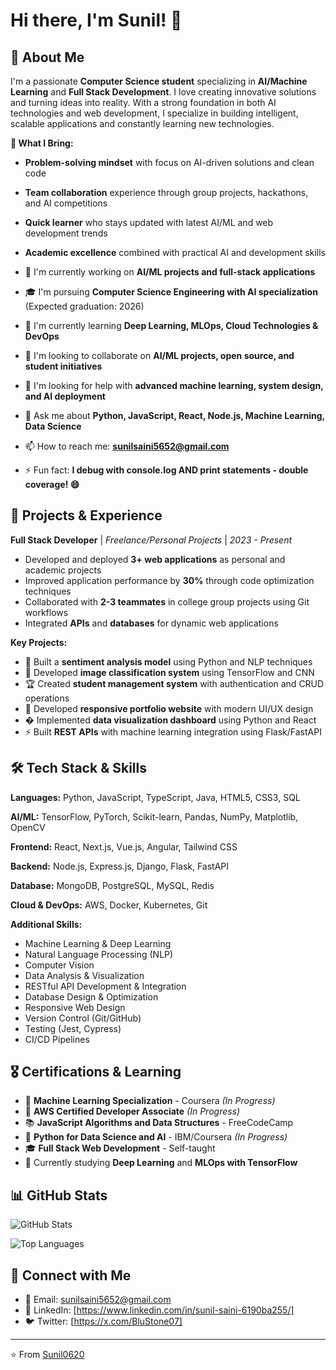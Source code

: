 # Hi there, I'm Sunil! 👋

## 🚀 About Me

I'm a passionate **Computer Science student** specializing in **AI/Machine Learning** and **Full Stack Development**. I love creating innovative solutions and turning ideas into reality. With a strong foundation in both AI technologies and web development, I specialize in building intelligent, scalable applications and constantly learning new technologies.

**🎯 What I Bring:**
- **Problem-solving mindset** with focus on AI-driven solutions and clean code
- **Team collaboration** experience through group projects, hackathons, and AI competitions
- **Quick learner** who stays updated with latest AI/ML and web development trends
- **Academic excellence** combined with practical AI and development skills

- 🔭 I'm currently working on **AI/ML projects and full-stack applications**
- 🎓 I'm pursuing **Computer Science Engineering with AI specialization** (Expected graduation: 2026)
- 🌱 I'm currently learning **Deep Learning, MLOps, Cloud Technologies & DevOps**
- 👯 I'm looking to collaborate on **AI/ML projects, open source, and student initiatives**
- 🤔 I'm looking for help with **advanced machine learning, system design, and AI deployment**
- 💬 Ask me about **Python, JavaScript, React, Node.js, Machine Learning, Data Science**
- 📫 How to reach me: **[sunilsaini5652@gmail.com](mailto:sunilsaini5652@gmail.com)**
- ⚡ Fun fact: **I debug with console.log AND print statements - double coverage! 😄**

## 💼 Projects & Experience

**Full Stack Developer** | *Freelance/Personal Projects* | *2023 - Present*
- Developed and deployed **3+ web applications** as personal and academic projects
- Improved application performance by **30%** through code optimization techniques
- Collaborated with **2-3 teammates** in college group projects using Git workflows
- Integrated **APIs** and **databases** for dynamic web applications

**Key Projects:**
- 🤖 Built a **sentiment analysis model** using Python and NLP techniques
- 🧠 Developed **image classification system** using TensorFlow and CNN
- 🏆 Created **student management system** with authentication and CRUD operations
- 🚀 Developed **responsive portfolio website** with modern UI/UX design
- � Implemented **data visualization dashboard** using Python and React
- ⚡ Built **REST APIs** with machine learning integration using Flask/FastAPI

## 🛠️ Tech Stack & Skills

**Languages:** Python, JavaScript, TypeScript, Java, HTML5, CSS3, SQL

**AI/ML:** TensorFlow, PyTorch, Scikit-learn, Pandas, NumPy, Matplotlib, OpenCV

**Frontend:** React, Next.js, Vue.js, Angular, Tailwind CSS

**Backend:** Node.js, Express.js, Django, Flask, FastAPI

**Database:** MongoDB, PostgreSQL, MySQL, Redis

**Cloud & DevOps:** AWS, Docker, Kubernetes, Git

**Additional Skills:**
- Machine Learning & Deep Learning
- Natural Language Processing (NLP)
- Computer Vision
- Data Analysis & Visualization
- RESTful API Development & Integration
- Database Design & Optimization
- Responsive Web Design
- Version Control (Git/GitHub)
- Testing (Jest, Cypress)
- CI/CD Pipelines

## 🎖️ Certifications & Learning

- 🤖 **Machine Learning Specialization** - Coursera *(In Progress)*
- 🏅 **AWS Certified Developer Associate** *(In Progress)*
- 📚 **JavaScript Algorithms and Data Structures** - FreeCodeCamp
- 🐍 **Python for Data Science and AI** - IBM/Coursera *(In Progress)*
- 🎓 **Full Stack Web Development** - Self-taught
- 📖 Currently studying **Deep Learning** and **MLOps with TensorFlow**

## 📊 GitHub Stats

![GitHub Stats](https://github-readme-stats.vercel.app/api?username=Sunil0620&show_icons=true&theme=tokyonight)

![Top Languages](https://github-readme-stats.vercel.app/api/top-langs/?username=Sunil0620&layout=compact&theme=tokyonight)

## 🤝 Connect with Me

- 📧 Email: [sunilsaini5652@gmail.com](mailto:sunilsaini5652@gmail.com)
- 💼 LinkedIn: [https://www.linkedin.com/in/sunil-saini-6190ba255/]
- 🐦 Twitter: [https://x.com/BluStone07]

---

⭐️ From [Sunil0620](https://github.com/Sunil0620)
